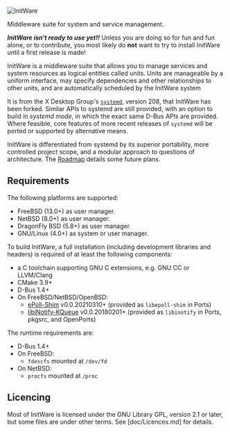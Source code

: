 ![InitWare](http://brand.initware.com/assets/page-logo.png)

Middleware suite for system and service management.

***InitWare isn't ready to use yet!!***
Unless you are doing so for fun and fun alone, or to contribute, you most
likely do **not** want to try to install InitWare until a first release is made!

InitWare is a middleware suite that allows you to manage services
and system resources as logical entities called units. Units are manageable by a
uniform interface, may specify dependencies and other relationships to other
units, and are automatically scheduled by the InitWare system

It is from the X Desktop Group's
[`systemd`](http://www.freedesktop.org/wiki/Software/systemd), version 208, that
InitWare has been forked.
Similar APIs to systemd are still provided, with an option to build in
*systemd mode*, in which the exact same D-Bus APIs are provided. Where feasible,
core features of more recent releases of `systemd` will be ported or supported
by alternative means.

InitWare is differentiated from systemd by its superior portability, more
controlled project scope, and a modular approach to questions of architecture.
The [Roadmap](wiki/Roadmap) details some future plans.


Requirements
------------

The following platforms are supported:

- FreeBSD (13.0+) as user manager.
- NetBSD (8.0+) as user manager.
- DragonFly BSD (5.8+) as user manager.
- GNU/Linux (4.0+) as system or user manager.

To build InitWare, a full installation (including development libraries and
headers) is required of at least the following components:

- a C toolchain supporting GNU C extensions, e.g. GNU CC or LLVM/Clang
- CMake 3.9+
- D-Bus 1.4+
- On FreeBSD/NetBSD/OpenBSD:
    - [ePoll-Shim](https://github.com/jiixyj/epoll-shim) v0.0.20210310+
      (provided as `libepoll-shim` in Ports)
    - [libiNotify-KQueue](https://github.com/libinotify-kqueue/libinotify-kqueue)
      v0.0.20180201+ (provided as `libinotify` in Ports, pkgsrc, and OpenPorts)

The runtime requirements are:

- D-Bus 1.4+
- On FreeBSD:
    - `fdescfs` mounted at `/dev/fd`
- On NetBSD:
    - `procfs` mounted at `/proc`

Licencing
---------

Most of InitWare is licensed under the GNU Library GPL, version 2.1 or later,
but some files are under other terms. See [doc/Licences.md] for details.